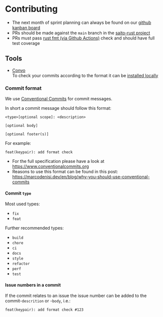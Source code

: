 # Contributing

- The next month of sprint planning can always be found on our [github kanban board](https://github.com/orgs/SaitoTech/projects/5)
- PRs should be made against the `main` branch in the [saito-rust project](https://github.com/SaitoTech/saito-rust)
- PRs must pass [rust fmt (via Github Actions)](README.md#github-actions) check and should have full test coverage

## Tools

- [Convo](https://convco.github.io/check/)  
  To check your commits according to the format it can be [installed locally](https://convco.github.io/#installation)

### Commit format

We use [Conventional Commits](https://www.conventionalcommits.org) for commit messages.

In short a commit message should follow this format:

```
<type>[optional scope]: <description>

[optional body]

[optional footer(s)]
```

For example:

```
feat(keypair): add format check
```

- For the full specification please have a look at https://www.conventionalcommits.org
- Reasons to use this format can be found in this post: https://marcodenisi.dev/en/blog/why-you-should-use-conventional-commits

#### Commit `type`

Most used types:

- `fix`
- `feat`

Further recommended types:

- `build`
- `chore`
- `ci`
- `docs`
- `style`
- `refactor`
- `perf`
- `test`

#### Issue numbers in a commit

If the commit relates to an issue the issue number can be added to the commit-`descrition` or -`body`, i.e.:

```
feat(keypair): add format check #123
```
